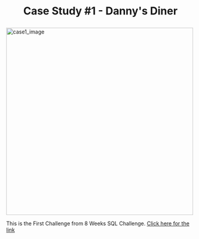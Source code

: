 <h1><p align="center"> Case Study #1 - Danny's Diner </p></h1>

<img src="https://8weeksqlchallenge.com/images/case-study-designs/1.png" alt="case1_image" width="500"/>

This is the First Challenge from 8 Weeks SQL Challenge. [Click here for the link](https://8weeksqlchallenge.com/case-study-1/)

